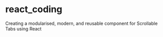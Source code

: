 # react_coding
Creating a modularised, modern, and reusable component for Scrollable Tabs using React
